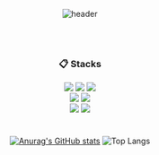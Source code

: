 <div align="center">

![header](https://capsule-render.vercel.app/api?type=cylinder&color=000000&height=150&section=header&text=Alias26's%20Github&fontColor=ffffff&fontSize=70&animation=fadeIn&fontAlignY=55&desc=%20&descAlignY=62&descAlign=62)

 <br/>
 
#

### :clipboard: Stacks


<img src="https://img.shields.io/badge/Java-007396?style=for-the-badge&logo=java&logoColor=white"> <img src="https://img.shields.io/badge/c++-00599C?style=for-the-badge&logo=c%2B%2B&logoColor=white"> <img src="https://img.shields.io/badge/Python-3776AB?style=for-the-badge&logo=Python&logoColor=white">  
<img src="https://img.shields.io/badge/pytorch-EE4C2C?style=for-the-badge&logo=pytorch&logoColor=white"> <img src="https://img.shields.io/badge/TensorFlow-FF6F00?style=for-the-badge&logo=TensorFlow&logoColor=white">  
<img src="https://img.shields.io/badge/django-092E20?style=for-the-badge&logo=django&logoColor=white"> <img src="https://img.shields.io/badge/MySQL-4479A1?style=for-the-badge&logo=MySQL&logoColor=white">  

#
[![Anurag's GitHub stats](https://github-readme-stats.vercel.app/api?username=alias26)](https://github.com/alias26/github-readme-stats)
![Top Langs](https://github-readme-stats.vercel.app/api/top-langs/?username=alias26&layout=compact&theme=tokyonight)
